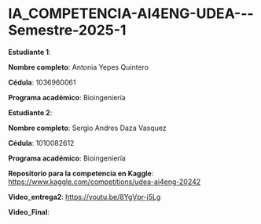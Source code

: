 # IA_COMPETENCIA-AI4ENG-UDEA---Semestre-2025-1
**Estudiante 1**:

  **Nombre completo**: Antonia Yepes Quintero
  
  **Cédula**: 1036960061
  
  **Programa académico**: Bioingeniería
  
**Estudiante 2**:

  **Nombre completo**: Sergio Andres Daza Vasquez
  
  **Cédula**: 1010082612
  
  **Programa académico**: Bioingeniería

 **Repositorio para la competencia en Kaggle**: https://www.kaggle.com/competitions/udea-ai4eng-20242

**Video_entrega2**: https://youtu.be/8YgVpr-j5Lg

**Video_Final**: 

